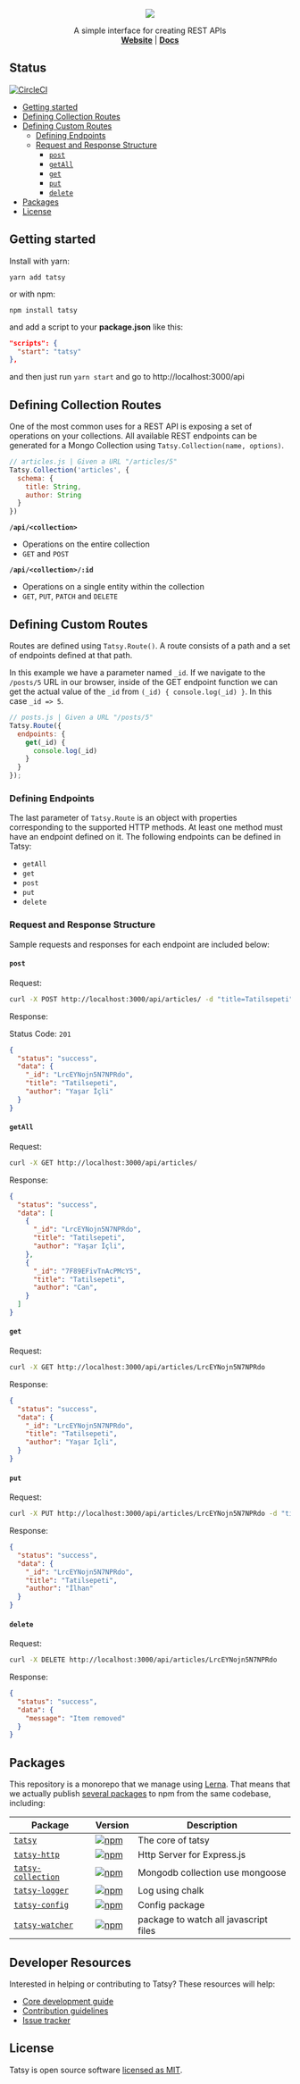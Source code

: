 <p align="center">
  <img src="screen.png" />
</p>

<p align="center">
  A simple interface for creating REST APIs
  <br>
  <a href="https://tatsy.js.org/"><strong>Website</strong></a> | <a href="https://tatsy.js.org/docs"><strong>Docs</strong></a>
</p>

## Status
[![CircleCI](https://circleci.com/gh/tsepeti/tatsy/tree/master.svg?style=svg)](https://circleci.com/gh/tsepeti/tatsy/tree/master)

<!-- START doctoc generated TOC please keep comment here to allow auto update -->
<!-- DON'T EDIT THIS SECTION, INSTEAD RE-RUN doctoc TO UPDATE -->


- [Getting started](#getting-started)
- [Defining Collection Routes](#defining-collection-routes)
- [Defining Custom Routes](#defining-custom-routes)
  - [Defining Endpoints](#defining-endpoints)
  - [Request and Response Structure](#request-and-response-structure)
    - [`post`](#post)
    - [`getAll`](#getall)
    - [`get`](#get)
    - [`put`](#put)
    - [`delete`](#delete)
- [Packages](#packages)
- [License](#license)

<!-- END doctoc generated TOC please keep comment here to allow auto update -->

## Getting started

Install with yarn:

    yarn add tatsy
  
or with npm:

    npm install tatsy

and add a script to your **package.json** like this:

```JSON
"scripts": {
  "start": "tatsy"
},
```

and then just run `yarn start` and go to http://localhost:3000/api

## Defining Collection Routes
One of the most common uses for a REST API is exposing a set of operations on your collections.
All available REST endpoints can be generated for a Mongo Collection using
`Tatsy.Collection(name, options)`.

```javascript
// articles.js | Given a URL "/articles/5"
Tatsy.Collection('articles', {
  schema: {
    title: String,
    author: String
  }
})
```

**`/api/<collection>`**
- Operations on the entire collection
-  `GET` and `POST`

**`/api/<collection>/:id`**
- Operations on a single entity within the collection
- `GET`, `PUT`, `PATCH` and `DELETE`

## Defining Custom Routes
Routes are defined using `Tatsy.Route()`. A route consists of a path and a set of endpoints
defined at that path.

In this example we have a parameter named `_id`. If we navigate to the `/posts/5` URL in our browser,
inside of the GET endpoint function we can get the actual value of the `_id` from
`(_id) { console.log(_id) }`. In this case `_id => 5`.

```javascript
// posts.js | Given a URL "/posts/5"
Tatsy.Route({
  endpoints: {
    get(_id) {
      console.log(_id)
    }
  }
});
```

### Defining Endpoints

The last parameter of `Tatsy.Route` is an object with properties corresponding to the supported
HTTP methods. At least one method must have an endpoint defined on it. The following endpoints can
be defined in Tatsy:
- `getAll`
- `get`
- `post`
- `put`
- `delete`

### Request and Response Structure

Sample requests and responses for each endpoint are included below:

#### `post`
Request:
```bash
curl -X POST http://localhost:3000/api/articles/ -d "title=Tatilsepeti" -d "author=Yaşar İçli"
```

Response:

Status Code: `201`
```json
{
  "status": "success",
  "data": {
    "_id": "LrcEYNojn5N7NPRdo",
    "title": "Tatilsepeti",
    "author": "Yaşar İçli"
  }
}
```

#### `getAll`
Request:
```bash
curl -X GET http://localhost:3000/api/articles/
```

Response:
```json
{
  "status": "success",
  "data": [
    {
      "_id": "LrcEYNojn5N7NPRdo",
      "title": "Tatilsepeti",
      "author": "Yaşar İçli",
    },
    {
      "_id": "7F89EFivTnAcPMcY5",
      "title": "Tatilsepeti",
      "author": "Can",
    }
  ]
}
```

#### `get`
Request:
```bash
curl -X GET http://localhost:3000/api/articles/LrcEYNojn5N7NPRdo
```

Response:
```json
{
  "status": "success",
  "data": {
    "_id": "LrcEYNojn5N7NPRdo",
    "title": "Tatilsepeti",
    "author": "Yaşar İçli",
  }
}
```

#### `put`
Request:
```bash
curl -X PUT http://localhost:3000/api/articles/LrcEYNojn5N7NPRdo -d "title=Tatilsepeti" -d "author=İlhan"
```

Response:
```json
{
  "status": "success",
  "data": {
    "_id": "LrcEYNojn5N7NPRdo",
    "title": "Tatilsepeti",
    "author": "İlhan"
  }
}
```

#### `delete`
Request:
```bash
curl -X DELETE http://localhost:3000/api/articles/LrcEYNojn5N7NPRdo
```

Response:
```json
{
  "status": "success",
  "data": {
    "message": "Item removed"
  }
}
```

## Packages

This repository is a monorepo that we manage using [Lerna](https://github.com/lerna/lerna). That means that we actually publish [several packages](/packages) to npm from the same codebase, including:

| Package                                                | Version                                                                                                                             | Description                                                                         |
| ------------------------------------------------------ | ----------------------------------------------------------------------------------------------------------------------------------- | ----------------------------------------------------------------------------------- |
| [`tatsy`](/packages/tatsy)                             | [![npm](https://img.shields.io/npm/v/tatsy.svg?style=flat-square)](https://www.npmjs.com/package/tatsy)                             | The core of tatsy                                                                   |
| [`tatsy-http`](/packages/tatsy-http)                   | [![npm](https://img.shields.io/npm/v/tatsy-http.svg?style=flat-square)](https://www.npmjs.com/package/tatsy-http)                   | Http Server for Express.js                                                          |
| [`tatsy-collection`](/packages/tatsy-collection)       | [![npm](https://img.shields.io/npm/v/tatsy-collection.svg?style=flat-square)](https://www.npmjs.com/package/tatsy-collection)       | Mongodb collection use mongoose                                                     |
| [`tatsy-logger`](/packages/tatsy-logger)               | [![npm](https://img.shields.io/npm/v/tatsy-logger.svg?style=flat-square)](https://www.npmjs.com/package/tatsy-logger)               | Log using chalk                                                                     |
| [`tatsy-config`](/packages/tatsy-config)               | [![npm](https://img.shields.io/npm/v/tatsy-config.svg?style=flat-square)](https://www.npmjs.com/package/tatsy-config)               | Config package                                                                      |
| [`tatsy-watcher`](/packages/tatsy-watcher)             | [![npm](https://img.shields.io/npm/v/tatsy-watcher.svg?style=flat-square)](https://www.npmjs.com/package/tatsy-watcher)             | package to watch all javascript files                                               |
## Developer Resources

Interested in helping or contributing to Tatsy?  These resources will help:

* [Core development guide](DEVELOPMENT.md)
* [Contribution guidelines](CONTRIBUTING.md)
* [Issue tracker](https://github.com/tsepeti/tatsy/issues)

## License

Tatsy is open source software [licensed as MIT](LICENSE).
